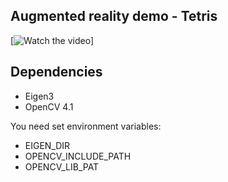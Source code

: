 Augmented reality demo - Tetris
--------


[![Watch the video](https://youtu.be/eGaokauVQ2o)]

Dependencies
--------
- Eigen3
- OpenCV 4.1

You need set environment variables:
- EIGEN_DIR
- OPENCV_INCLUDE_PATH
- OPENCV_LIB_PAT
